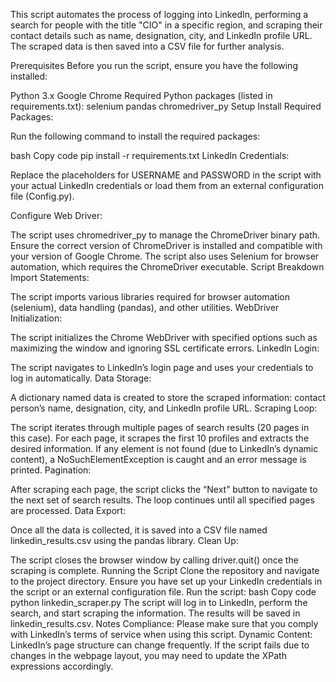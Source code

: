 This script automates the process of logging into LinkedIn, performing a search for people with the title "CIO" in a specific region, and scraping their contact details such as name, designation, city, and LinkedIn profile URL. The scraped data is then saved into a CSV file for further analysis.

Prerequisites
Before you run the script, ensure you have the following installed:

Python 3.x
Google Chrome
Required Python packages (listed in requirements.txt):
selenium
pandas
chromedriver_py
Setup
Install Required Packages:

Run the following command to install the required packages:

bash
Copy code
pip install -r requirements.txt
LinkedIn Credentials:

Replace the placeholders for USERNAME and PASSWORD in the script with your actual LinkedIn credentials or load them from an external configuration file (Config.py).

Configure Web Driver:

The script uses chromedriver_py to manage the ChromeDriver binary path. Ensure the correct version of ChromeDriver is installed and compatible with your version of Google Chrome.
The script also uses Selenium for browser automation, which requires the ChromeDriver executable.
Script Breakdown
Import Statements:

The script imports various libraries required for browser automation (selenium), data handling (pandas), and other utilities.
WebDriver Initialization:

The script initializes the Chrome WebDriver with specified options such as maximizing the window and ignoring SSL certificate errors.
LinkedIn Login:

The script navigates to LinkedIn’s login page and uses your credentials to log in automatically.
Data Storage:

A dictionary named data is created to store the scraped information: contact person’s name, designation, city, and LinkedIn profile URL.
Scraping Loop:

The script iterates through multiple pages of search results (20 pages in this case). For each page, it scrapes the first 10 profiles and extracts the desired information.
If any element is not found (due to LinkedIn’s dynamic content), a NoSuchElementException is caught and an error message is printed.
Pagination:

After scraping each page, the script clicks the “Next” button to navigate to the next set of search results. The loop continues until all specified pages are processed.
Data Export:

Once all the data is collected, it is saved into a CSV file named linkedin_results.csv using the pandas library.
Clean Up:

The script closes the browser window by calling driver.quit() once the scraping is complete.
Running the Script
Clone the repository and navigate to the project directory.
Ensure you have set up your LinkedIn credentials in the script or an external configuration file.
Run the script:
bash
Copy code
python linkedin_scraper.py
The script will log in to LinkedIn, perform the search, and start scraping the information. The results will be saved in linkedin_results.csv.
Notes
Compliance: Please make sure that you comply with LinkedIn’s terms of service when using this script.
Dynamic Content: LinkedIn’s page structure can change frequently. If the script fails due to changes in the webpage layout, you may need to update the XPath expressions accordingly.
